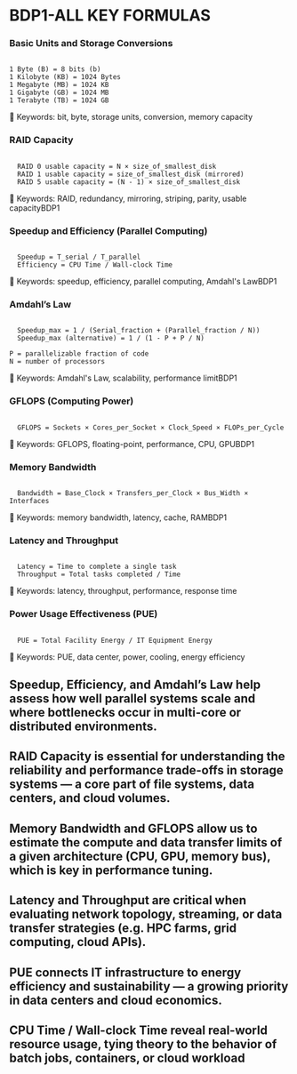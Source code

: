 # BDP1-ALL KEY FORMULAS

### Basic Units and Storage Conversions
<pre><code> 
1 Byte (B) = 8 bits (b) 
1 Kilobyte (KB) = 1024 Bytes 
1 Megabyte (MB) = 1024 KB 
1 Gigabyte (GB) = 1024 MB 
1 Terabyte (TB) = 1024 GB 
</code></pre>

🔑 Keywords: bit, byte, storage units, conversion, memory capacity

### RAID Capacity
<pre><code> 
  RAID 0 usable capacity = N × size_of_smallest_disk 
  RAID 1 usable capacity = size_of_smallest_disk (mirrored) 
  RAID 5 usable capacity = (N - 1) × size_of_smallest_disk 
</code></pre>

🔑 Keywords: RAID, redundancy, mirroring, striping, parity, usable capacityBDP1

### Speedup and Efficiency (Parallel Computing)
<pre><code> 
  Speedup = T_serial / T_parallel 
  Efficiency = CPU Time / Wall-clock Time 
</code></pre>

🔑 Keywords: speedup, efficiency, parallel computing, Amdahl's LawBDP1

### Amdahl’s Law
<pre><code> 
  Speedup_max = 1 / (Serial_fraction + (Parallel_fraction / N)) 
  Speedup_max (alternative) = 1 / (1 - P + P / N) 
  
P = parallelizable fraction of code
N = number of processors
</code></pre>

🔑 Keywords: Amdahl's Law, scalability, performance limitBDP1

### GFLOPS (Computing Power)
<pre><code> 
  GFLOPS = Sockets × Cores_per_Socket × Clock_Speed × FLOPs_per_Cycle 
</code></pre>

🔑 Keywords: GFLOPS, floating-point, performance, CPU, GPUBDP1

### Memory Bandwidth
<pre><code> 
  Bandwidth = Base_Clock × Transfers_per_Clock × Bus_Width × Interfaces 
</code></pre>

🔑 Keywords: memory bandwidth, latency, cache, RAMBDP1

### Latency and Throughput
<pre><code> 
  Latency = Time to complete a single task 
  Throughput = Total tasks completed / Time 
</code></pre>

🔑 Keywords: latency, throughput, performance, response time


### Power Usage Effectiveness (PUE)
<pre><code> 
  PUE = Total Facility Energy / IT Equipment Energy 
</code></pre>

🔑 Keywords: PUE, data center, power, cooling, energy efficiency

## Speedup, Efficiency, and Amdahl’s Law help assess how well parallel systems scale and where bottlenecks occur in multi-core or distributed environments.

## RAID Capacity is essential for understanding the reliability and performance trade-offs in storage systems — a core part of file systems, data centers, and cloud volumes.

## Memory Bandwidth and GFLOPS allow us to estimate the compute and data transfer limits of a given architecture (CPU, GPU, memory bus), which is key in performance tuning.

## Latency and Throughput are critical when evaluating network topology, streaming, or data transfer strategies (e.g. HPC farms, grid computing, cloud APIs).

## PUE connects IT infrastructure to energy efficiency and sustainability — a growing priority in data centers and cloud economics.

## CPU Time / Wall-clock Time reveal real-world resource usage, tying theory to the behavior of batch jobs, containers, or cloud workload

